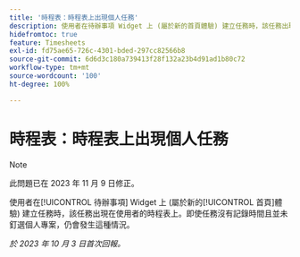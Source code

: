 ```yaml
---
title: '時程表：時程表上出現個人任務'
description: 使用者在待辦事項 Widget 上 (屬於新的首頁體驗) 建立任務時，該任務出現在使用者的時程表上。即使任務沒有記錄時間且並未釘選個人專案，仍會發生這種情況。
hidefromtoc: true
feature: Timesheets
exl-id: fd75ae65-726c-4301-bded-297cc82566b8
source-git-commit: 6d6d3c180a739413f28f132a23b4d91ad1b80c72
workflow-type: tm+mt
source-wordcount: '100'
ht-degree: 100%

---
```


# 時程表：時程表上出現個人任務

>[!NOTE]
>
>此問題已在 2023 年 11 月 9 日修正。

使用者在[!UICONTROL 待辦事項] Widget 上 (屬於新的[!UICONTROL 首頁]體驗) 建立任務時，該任務出現在使用者的時程表上。即使任務沒有記錄時間且並未釘選個人專案，仍會發生這種情況。

_於 2023 年 10 月 3 日首次回報。_
